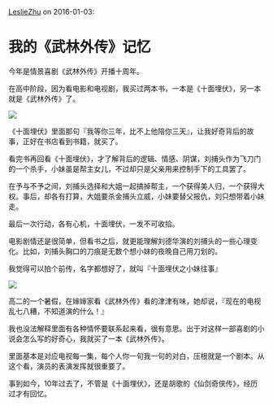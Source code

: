 [LeslieZhu](https://github.com/LeslieZhu) on 2016-01-03:


# 我的《武林外传》记忆

今年是情景喜剧《武林外传》开播十周年。

在高中阶段，因为看电影和电视剧，我买过两本书，一本是《十面埋伏》，另一本就是《武林外传》了。

![](http://a.hiphotos.baidu.com/baike/c0%3Dbaike92%2C5%2C5%2C92%2C30/sign=0771bf02251f95cab2f89ae4a87e145b/b999a9014c086e068dee853702087bf40ad1cb0c.jpg)

《十面埋伏》里面那句『我等你三年，比不上他陪你三天』，让我好奇背后的故事，正好在书店看到书籍，就买了。

看完书再回看《十面埋伏》，才了解背后的逻辑、情感、阴谋，刘捕头作为飞刀门的一个杀手，小妹虽是帮主女儿，不过却只是父亲用来控制手下的工具罢了。

在予与不予之间，刘捕头选择和大姐一起搞掉帮主，一个获得美人归，一个获得大权。事后，却各有打算，大姐要杀金捕头立威，小妹要替父报仇，刘只想带着小妹走。

最后一次行动，各有心机，十面埋伏，一发不可收拾。

电影剧情还是很简单，但看书之后，就更能理解刘德华演的刘捕头的一些心理变化。比如，刘捕头胸口的刀痕是无数个想小妹的夜晚自己用刀划的。

我觉得可以拍个前传，名字都想好了，就叫『十面埋伏之小妹往事』

![](http://g.hiphotos.baidu.com/baike/c0%3Dbaike92%2C5%2C5%2C92%2C30/sign=d9e5c595232dd42a4b0409f9625230d0/314e251f95cad1c8a9496cdb793e6709c83d515f.jpg)

高二的一个暑假，在婶婶家看《武林外传》看的津津有味，她却说，『现在的电视乱七八糟，不知道演的什么！』

我也没法解释里面有各种情怀要联系起来看，很有意思。出于对这样一部喜剧的小说会怎么写的好奇心，我就买了一本《武林外传》。

里面基本是对应电视每一集，每个人你一句我一句的对白，压根就是一个剧本。从这个看，演员的表演发挥就很重要了。

事到如今，10年过去了，不管是《十面埋伏》，还是胡歌的《仙剑奇侠传》，经历过才有回忆。

